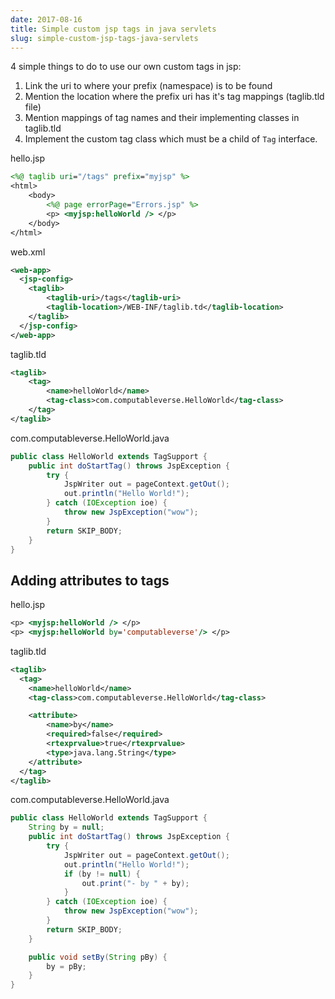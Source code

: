 ```yaml
---
date: 2017-08-16
title: Simple custom jsp tags in java servlets
slug: simple-custom-jsp-tags-java-servlets
---
```


4 simple things to do to use our own custom tags in jsp:

1. Link the uri to where your prefix (namespace) is to be found
2. Mention the location where the prefix uri has it's tag
   mappings (taglib.tld file)
3. Mention mappings of tag names and their implementing classes
   in taglib.tld
4. Implement the custom tag class which must be a child of `Tag`
   interface.

hello.jsp
```jsp
<%@ taglib uri="/tags" prefix="myjsp" %>
<html>
    <body>
        <%@ page errorPage="Errors.jsp" %>
        <p> <myjsp:helloWorld /> </p>
    </body>
</html>
```

web.xml
```xml
<web-app>
  <jsp-config>
    <taglib>
        <taglib-uri>/tags</taglib-uri>
        <taglib-location>/WEB-INF/taglib.td</taglib-location>
    </taglib>
  </jsp-config>
</web-app>
```

taglib.tld
```xml
<taglib>
    <tag>
        <name>helloWorld</name>
        <tag-class>com.computableverse.HelloWorld</tag-class>
    </tag>
</taglib>
```

com.computableverse.HelloWorld.java
```java
public class HelloWorld extends TagSupport {
    public int doStartTag() throws JspException {
        try {
            JspWriter out = pageContext.getOut();
            out.println("Hello World!");
        } catch (IOException ioe) {
            throw new JspException("wow");
        }
        return SKIP_BODY;
    }
}
```

## Adding attributes to tags

hello.jsp
```jsp
<p> <myjsp:helloWorld /> </p>
<p> <myjsp:helloWorld by='computableverse'/> </p>
```

taglib.tld
```xml
<taglib>
  <tag>
    <name>helloWorld</name>
    <tag-class>com.computableverse.HelloWorld</tag-class>

    <attribute>
        <name>by</name>
        <required>false</required>
        <rtexprvalue>true</rtexprvalue>
        <type>java.lang.String</type>
    </attribute>
  </tag>
</taglib>
```

com.computableverse.HelloWorld.java
```java
public class HelloWorld extends TagSupport {
    String by = null;
    public int doStartTag() throws JspException {
        try {
            JspWriter out = pageContext.getOut();
            out.println("Hello World!");
            if (by != null) {
                out.print("- by " + by);
            }
        } catch (IOException ioe) {
            throw new JspException("wow");
        }
        return SKIP_BODY;
    }

    public void setBy(String pBy) {
        by = pBy;
    }
}
```

